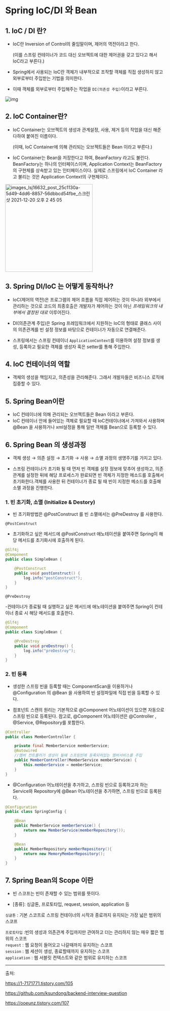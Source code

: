 # Spring IoC/DI 와 Bean 


## 1. IoC / DI 란?

- IoC란 Inversion of Control의 줄임말이며, 제어의 역전이라고 한다.

     (이를 스프링 컨테이너가 코드 대신 오브젝트에 대한 제어권을 갖고 있다고 해서 IoC라고 부른다.)

- Spring에서 사용되는 IoC란 객체가 내부적으로 조작할 객체를 직접 생성하지 않고 외부로부터 주입받는 기법을 의미한다. 

- 이때 객체를 외부로부터 주입해주는 작업을 `DI(의존성 주입)`이라고 부른다.

![img](https://user-images.githubusercontent.com/91296293/178726972-1f34d885-6e65-41d4-8029-b30e0cfc2789.jpg)


## 2. IoC Container란? 

 - IoC Container는 오브젝트의 생성과 관계설정, 사용, 제거 등의 작업을 대신 해준다하여 붙여진 이름이다. </br>
 
   (이때, IoC Container에 의해 관리되는 오브젝트들은 Bean 이라고 부른다.) 
   
 - IoC Container는 Bean을 저장한다고 하여, BeanFactory 라고도 불린다. BeanFactory는 하나의 인터페이스이며, Application Context는 BeanFactory의 구현체를 상속받고 있는
  인터페이스이다. 실제로 스프링에서 IoC Container 라고 불리는 것은 Application Context의 구현체이다.

<img width="276" alt="images_lsj16632_post_25c1130a-5d49-4dd6-8857-56dbbcd54fbe_스크린샷 2021-12-20 오후 2 45 05" src="https://user-images.githubusercontent.com/91296293/178727836-ff33724f-c7a7-4223-a463-be7f5b02e67f.png">


## 3. Spring DI/IoC 는 어떻게 동작하나?

- IoC(제어의 역전)은 프로그램의 제어 흐름을 직접 제어하는 것이 아니라 외부에서 관리하는 것으로 코드의 최종호출은 개발자가 제어하는 것이 아닌 *프레임워크의 내부에서 결정된 대로* 이루어진다. 

- DI(의존관계 주입)은 Spring 프레임워크에서 지원하는 IoC의 형태로 클래스 사이의 의존관계를 빈 설정 정보를 바탕으로 컨테이너가 자동으로 연결해준다.

- 스프링에서는 스프링 컨테이너 `ApplicationContext`를 이용하여 설정 정보를 생성, 등록하고 필요한 객체를 생성자 혹은 setter를 통해 주입한다. 




## 4.  IoC 컨테이너의 역할

- 객체의 생성을 책임지고, 의존성을 관리해준다. 그래서 개발자들은 비즈니스 로직에 집중할 수 있다. 





## 5. Spring Bean이란



- IoC 컨테이너에 의해 관리되는 오브젝트들은 Bean 이라고 부른다. 
- IoC 컨테이너 안에 들어있는 객체로 필요할 때 IoC컨테이너에서 가져와서 사용하며 @Bean 을 사용하거나 xml설정을 통해 일반 객체를 Bean으로 등록할 수 있다.





## 6. Spring Bean 의 생성과정 

- 객체 생성 → 의존 설정 → 초기화 → 사용 → 소멸 과정의 생명주기를 가지고 있다.

- 스프링 컨테이너가 초기화 될 때 먼저 빈 객체를 설정 정보에 맞추어 생성하고, 의존 관계를 설정한 뒤에 해당 프로세스가 완료되면 빈 객체가 지정한 메소드를 호출해서 초기화한다.객체를 사용한 뒤 컨테이너가 종료 될 때 빈이 지정한 메소드를 호출해 소멸 과정을 진행한다.



 ### 1. 빈 초기화, 소멸 (Initialize & Destory)



  - 빈 초기화방법은 @PostConstruct 를 빈 소멸에서는 @PreDestroy 를 사용한다.





`@PostConstruct`

- 초기화하고 싶은 메서드에 @PostConstruct 애노테이션을 붙여주면 Spring이 해당 메서드를 초기화시에 호출하게 된다.


```java
@Slf4j
@Component
public class SimpleBean {

    @PostConstruct
    public void postConstruct() {
        log.info("postConstruct");
    }
}
```

`@PreDestroy`

-컨테이너가 종료될 때 실행하고 싶은 메서드에 애노테이션을 붙여주면 Spring이 컨테이너 종료 시 해당 메서드를 호출한다.


```java
@Slf4j
@Component
public class SimpleBean {

    @PreDestroy
    public void preDestroy() {
        log.info("preDestroy");
    }
}
```

### 2. 빈 등록



- 생성한 스프링 빈을 등록할 때는 ComponentScan을 이용하거나 @Configuration 의 @Bean 을 사용하여 빈 설정파일에 직접 빈을 등록할 수 있다.



- 컴포넌트 스캔의 원리는 기본적으로 @Component 어노테이션이 있으면 자동으로 스프링 빈으로 등록된다. 참고로, @Component 어노테이션은  @Controller , @Service, @Repository를 포함한다.


```java
@Controller 
public class MemberController {

    private final MemberService memberService;
    @Autowired
    //멤버 컨트롤러가 생성이 될떄 스프링빈에 등록되어있는 멤버서비스를 주입
    public MemberController(MemberService memberService) {
        this.memberService = memberService;
    }
}
```

- @Configuration 어노테이션을 추가하고, 스프링 빈으로 등록하고자 하는 Service와 Repository에 @Bean 어노테이션을 추가하면, 스프링 빈으로 등록된다.


```java
@Configuration
public class SpringConfig {

    @Bean
    public MemberService memberService() {
        return new MemberService(memberRepository());
    }

    @Bean
    public MemberRepository memberRepository(){
        return new MemoryMemberRepository();
    }
}
```


## 7. Spring Bean의 Scope 이란



- 빈 스코프는 빈이 존재할 수 있는 범위를 뜻이다.

- [종류]: 싱글톤, 프로토타입, request, session, application 등



`싱글톤` : 기본 스코프로 스프링 컨테이너의 시작과 종료까지 유지되는 가장 넓은 범위의 스코프

`프로토타입` :빈의 생성과 의존관계 주입까지만 관여하고 더는 관리하지 않는 매우 짧은 범위의 스코프</br>
`request` : 웹 요청이 들어오고 나갈때까지 유지하는 스코프</br>
`session` : 웹 세션이 생성, 종료할때까지 유지하는 스코프</br>
`application` : 웹 서블릿 컨텍스트와 같은 범위로 유지하는 스코프

-------------------------------------







출처:

https://1-7171771.tistory.com/105

https://github.com/ksundong/backend-interview-question

https://ooeunz.tistory.com/107


